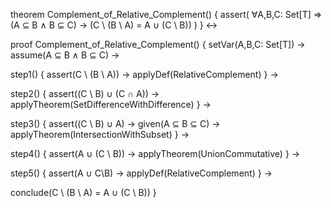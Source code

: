 theorem Complement_of_Relative_Complement() {
  assert(
    ∀A,B,C: Set[T] ⇒ 
    (A ⊆ B ∧ B ⊆ C) →
    (C \ (B \ A) = A ∪ (C \ B))
  )
} ↔

proof Complement_of_Relative_Complement() {
  setVar(A,B,C: Set[T]) →
  assume(A ⊆ B ∧ B ⊆ C) →
  
  step1() {
    assert(C \ (B \ A)) →
    applyDef(RelativeComplement)
  } →
  
  step2() {
    assert((C \ B) ∪ (C ∩ A)) →
    applyTheorem(SetDifferenceWithDifference)
  } →
  
  step3() {
    assert((C \ B) ∪ A) →
    given(A ⊆ B ⊆ C) →
    applyTheorem(IntersectionWithSubset)
  } →
  
  step4() {
    assert(A ∪ (C \ B)) →
    applyTheorem(UnionCommutative)
  } →
  
  step5() {
    assert(A ∪ C\B) →
    applyDef(RelativeComplement)
  } →
  
  conclude(C \ (B \ A) = A ∪ (C \ B))
}